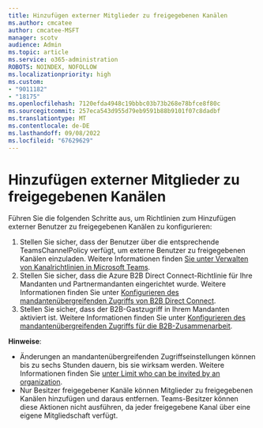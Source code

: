 ```yaml
---
title: Hinzufügen externer Mitglieder zu freigegebenen Kanälen
ms.author: cmcatee
author: cmcatee-MSFT
manager: scotv
audience: Admin
ms.topic: article
ms.service: o365-administration
ROBOTS: NOINDEX, NOFOLLOW
ms.localizationpriority: high
ms.custom:
- "9011182"
- "18175"
ms.openlocfilehash: 7120efda4948c19bbbc03b73b268e78bfce8f80c
ms.sourcegitcommit: 257eca543d955d79eb9591b88b9101f07c8dadbf
ms.translationtype: MT
ms.contentlocale: de-DE
ms.lasthandoff: 09/08/2022
ms.locfileid: "67629629"
---
```

# <a name="add-external-members-on-shared-channels"></a>Hinzufügen externer Mitglieder zu freigegebenen Kanälen

Führen Sie die folgenden Schritte aus, um Richtlinien zum Hinzufügen externer Benutzer zu freigegebenen Kanälen zu konfigurieren:

1. Stellen Sie sicher, dass der Benutzer über die entsprechende TeamsChannelPolicy verfügt, um externe Benutzer zu freigegebenen Kanälen einzuladen. Weitere Informationen finden [Sie unter Verwalten von Kanalrichtlinien in Microsoft Teams](https://docs.microsoft.com/MicrosoftTeams/teams-policies).
1. Stellen Sie sicher, dass die Azure B2B Direct Connect-Richtlinie für Ihre Mandanten und Partnermandanten eingerichtet wurde. Weitere Informationen finden Sie unter [Konfigurieren des mandantenübergreifenden Zugriffs von B2B Direct Connect](https://docs.microsoft.com/azure/active-directory/external-identities/cross-tenant-access-settings-b2b-direct-connect).
1. Stellen Sie sicher, dass der B2B-Gastzugriff in Ihrem Mandanten aktiviert ist. Weitere Informationen finden Sie unter [Konfigurieren des mandantenübergreifenden Zugriffs für die B2B-Zusammenarbeit](https://docs.microsoft.com/azure/active-directory/external-identities/cross-tenant-access-settings-b2b-collaboration). 

**Hinweise**:

- Änderungen an mandantenübergreifenden Zugriffseinstellungen können bis zu sechs Stunden dauern, bis sie wirksam werden. Weitere Informationen finden Sie [unter Limit who can be invited by an organization](https://docs.microsoft.com/microsoft-365/solutions/limit-invitations-from-specific-organization).
- Nur Besitzer freigegebener Kanäle können Mitglieder zu freigegebenen Kanälen hinzufügen und daraus entfernen. Teams-Besitzer können diese Aktionen nicht ausführen, da jeder freigegebene Kanal über eine eigene Mitgliedschaft verfügt.